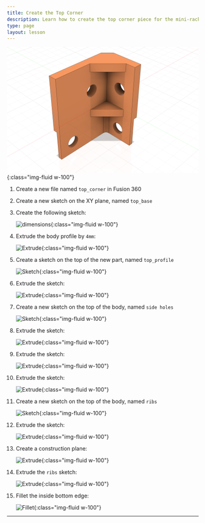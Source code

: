 ```yaml
---
title: Create the Top Corner
description: Learn how to create the top corner piece for the mini-rack
type: page
layout: lesson
---
```


![Top Design](assets/top_design.png){:class="img-fluid w-100"}

1. Create a new file named `top_corner` in Fusion 360

1. Create a new sketch on the XY plane, named `top_base`

1. Create the following sketch:

    ![dimensions](/learn/mini_rack/assets/top_01_sketch.png){:class="img-fluid w-100"}

1. Extrude the body profile by `4mm`:

    ![Extrude](/learn/mini_rack/assets/top_02_extrude.png){:class="img-fluid w-100"}

1. Create a sketch on the top of the new part, named `top_profile`

    ![Sketch](/learn/mini_rack/assets/top_03_sketch.png){:class="img-fluid w-100"}

1. Extrude the sketch:

    ![Extrude](/learn/mini_rack/assets/top_04_extrude.png){:class="img-fluid w-100"}

1. Create a new sketch on the top of the body, named `side holes`

    ![Sketch](/learn/mini_rack/assets/top_05_sketch.png){:class="img-fluid w-100"}

1. Extrude the sketch:

    ![Extrude](/learn/mini_rack/assets/top_06_extrude.png){:class="img-fluid w-100"}

1. Extrude the sketch:

    ![Extrude](/learn/mini_rack/assets/top_07_extrude.png){:class="img-fluid w-100"}

1. Extrude the sketch:

    ![Extrude](/learn/mini_rack/assets/top_08_extrude.png){:class="img-fluid w-100"}

1. Create a new sketch on the top of the body, named `ribs`

    ![Sketch](/learn/mini_rack/assets/top_09_sketch.png){:class="img-fluid w-100"}

1. Extrude the sketch:

    ![Extrude](/learn/mini_rack/assets/top_10_extrude.png){:class="img-fluid w-100"}

1. Create a construction plane:

    ![Extrude](/learn/mini_rack/assets/top_11_plane.png){:class="img-fluid w-100"}

1. Extrude the `ribs` sketch:

    ![Extrude](/learn/mini_rack/assets/top_12_extrude.png){:class="img-fluid w-100"}

1. Fillet the inside bottom edge:

    ![Fillet](/learn/mini_rack/assets/top_13_fillet.png){:class="img-fluid w-100"}

---
